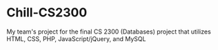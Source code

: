 # Chill-CS2300
My team's project for the final CS 2300 (Databases) project that utilizes HTML, CSS, PHP, JavaScript/jQuery, and MySQL
